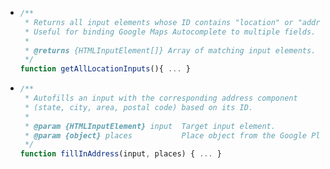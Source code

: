 - ```javascript
  /**
   * Returns all input elements whose ID contains "location" or "address".
   * Useful for binding Google Maps Autocomplete to multiple fields.
   *
   * @returns {HTMLInputElement[]} Array of matching input elements.
   */
  function getAllLocationInputs(){ ... }
  ```
- ```javascript
  /**
   * Autofills an input with the corresponding address component
   * (state, city, area, postal code) based on its ID.
   *
   * @param {HTMLInputElement} input  Target input element.
   * @param {object} places           Place object from the Google Places API.
   */
  function fillInAddress(input, places) { ... }
  ```
